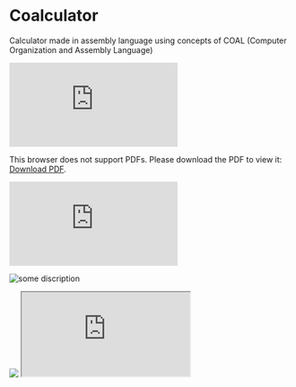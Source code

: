 # Coalculator
Calculator made in assembly language using concepts of COAL (Computer Organization and Assembly Language)

<!-- <iframe
    src="https://drive.google.com/viewerng/viewer?embedded=true&url=http://infolab.stanford.edu/pub/papers/google.pdf#toolbar=0&scrollbar=0"
    frameBorder="0"
    scrolling="auto"
    height="100%"
    width="100%"
></iframe> -->

<object data="https://drive.google.com/viewerng/viewer?embedded=true&url=http://infolab.stanford.edu/pub/papers/google.pdf#toolbar=0&scrollbar=0" type="application/pdf" width="700px" height="700px">
    <embed src="https://drive.google.com/viewerng/viewer?embedded=true&url=http://infolab.stanford.edu/pub/papers/google.pdf#toolbar=0&scrollbar=0">
        <p>
            This browser does not support PDFs. Please download the PDF to view it: 
            <a href="https://drive.google.com/viewerng/viewer?embedded=true&url=http://infolab.stanford.edu/pub/papers/google.pdf#toolbar=0&scrollbar=0">Download PDF</a>.
        </p>
    </embed>
</object>

<embed src="https://drive.google.com/viewerng/viewer?embedded=true&url=http://infolab.stanford.edu/pub/papers/google.pdf" type="application/pdf">
<object data="https://drive.google.com/viewerng/viewer?embedded=true&url=http://infolab.stanford.edu/pub/papers/google.pdf" type="application/pdf" width="100%"> 
</object>

![some discription](https://drive.google.com/viewerng/viewer?embedded=true&url=http://infolab.stanford.edu/pub/papers/google.pdf "some discription")

<image src="Project_Report.pdf"/>


<iframe class="render-viewer " src="https://viewscreen.githubusercontent.com/view/pdf?browser=chrome&amp;color_mode=auto&amp;commit=92ecd84e2a28d09c52ad4015e4470d1afcd3047b&amp;device=unknown_device&amp;enc_url=68747470733a2f2f7261772e67697468756275736572636f6e74656e742e636f6d2f6d7568616d6d61642d6d6f6265656e2f436f616c63756c61746f722f393265636438346532613238643039633532616434303135653434373064316166636433303437622f50726f6a6563745f5265706f72742e706466&amp;logged_in=true&amp;nwo=muhammad-mobeen%2FCoalculator&amp;path=Project_Report.pdf&amp;platform=windows&amp;repository_id=544357402&amp;repository_type=Repository&amp;version=106#10c96992-a8c8-4466-a2d5-d9af2da93a81" sandbox="allow-scripts allow-same-origin allow-top-navigation" title="File display" name="10c96992-a8c8-4466-a2d5-d9af2da93a81">
          Viewer requires iframe.
      </iframe>